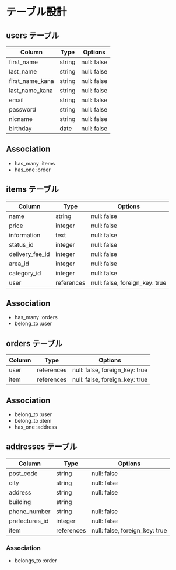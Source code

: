 
# テーブル設計

## users テーブル

| Column          | Type   | Options     |
| --------------- | ------ | ----------- |
| first_name      | string | null: false |
| last_name       | string | null: false |
| first_name_kana | string | null: false |
| last_name_kana  | string | null: false |
| email           | string | null: false |
| password        | string | null: false |
| nicname         | string | null: false |
| birthday        | date   | null: false |

## Association

- has_many :items
- has_one  :order

## items テーブル

| Column            | Type       | Options                        |
| ----------------- | ---------- | ------------------------------ |
| name              | string     | null: false                    |
| price             | integer    | null: false                    |
| information       | text       | null: false                    |
| status_id         | integer    | null: false                    |
| delivery_fee_id   | integer    | null: false                    |
| area_id           | integer    | null: false                    |
| category_id       | integer    | null: false                    |
| user              | references | null: false, foreign_key: true |


## Association

- has_many :orders
- belong_to :user

## orders テーブル

| Column         | Type       | Options                        |
| -------------- | ---------- | ------------------------------ |
| user           | references | null: false, foreign_key: true |
| item           | references | null: false, foreign_key: true |

## Association

- belong_to :user
- belong_to :item
- has_one :address

## addresses テーブル

| Column         | Type       | Options                        |
| -------------- | ---------- | ------------------------------ |
| post_code      | string     | null: false                    |
| city           | string     | null: false                    |
| address        | string     | null: false                    |
| building       | string     |                                |
| phone_number   | string     | null: false                    |
| prefectures_id | integer    | null: false                    |
| item           | references | null: false, foreign_key: true |
### Association

- belongs_to :order

